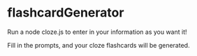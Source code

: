 # flashcardGenerator

Run a node cloze.js to enter in your information as you want it!

Fill in the prompts, and your cloze flashcards will be generated.